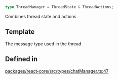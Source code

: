 ```ts
type ThreadManager = ThreadState & ThreadActions;
```

Combines thread state and actions

## Template

The message type used in the thread

## Defined in

[packages/react-core/src/types/chatManager.ts:47](https://github.com/thesysdev/crayonai/blob/c138be830e4251fbc51e4da049a797e65138f6cd/frontend-sdk/packages/react-core/src/types/chatManager.ts#L47)
